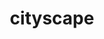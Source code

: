 ---
layout: smileys&emotion
title: cityscape
emoji: cityscape
permalink: 🏙.html
image: assets/img/3moji/cityscape.png
---
